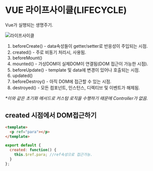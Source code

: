 # VUE 라이프사이클(LIFECYCLE)

Vue가 실행되는 생명주기.

![라이프사이클](./images/lifecycle.png)

1. beforeCreate() - data속성들이 getter/setter로 반응성이 주입되는 시점.
2. created() - 주로 비동기 처리시, 사용됨.
3. beforeMount()
4. mounted() - 가상DOM이 실제DOM이 연결됨(DOM 접근이 가능한 시점).
5. beforeUpdate() - template 및 data에 변경이 있어나 호출되는 시점.
6. updated()
7. beforeDestroy() - 아직 DOM에 접근할 수 있는 시점.
8. destroyed() - 모든 컴포넌트, 인스턴스, 디렉티브 및 이벤트가 해제됨.

_\*이와 같은 초기화 메서드로 커스텀 로직을 수행하기 때문에 Controller가 없음._

## created 시점에서 DOM접근하기

```html
<template>
  <p ref="para"></p>
</template>
```

```javascript
export default {
  created: function() {
    this.$ref.para; //ref속성으로 접근가능.
  }
};
```
